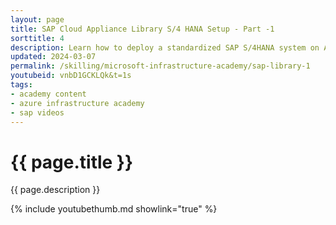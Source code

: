 ```yaml
---
layout: page
title: SAP Cloud Appliance Library S/4 HANA Setup - Part -1
sorttitle: 4
description: Learn how to deploy a standardized SAP S/4HANA system on Azure via SAP Cloud Appliance Library with a default or custom software stack.
updated: 2024-03-07
permalink: /skilling/microsoft-infrastructure-academy/sap-library-1
youtubeid: vnbD1GCKLQk&t=1s
tags: 
- academy content
- azure infrastructure academy
- sap videos
---
```


# {{ page.title }}

{{ page.description }}

{% include youtubethumb.md showlink="true" %}